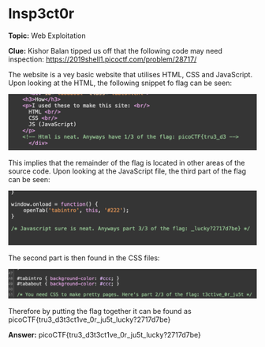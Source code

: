 # Insp3ct0r

**Topic:** Web Exploitation

**Clue:** Kishor Balan tipped us off that the following code may need inspection: https://2019shell1.picoctf.com/problem/28717/

The website is a vey basic website that utilises HTML, CSS and JavaScript. Upon looking at the HTML, the following snippet fo flag can be seen:

![Part one of the flag](https://github.com/Av3rageJoe/CTFs/blob/master/PicoCTF-2019/Images/Screenshot%202019-11-12%20at%2018.23.51.png)

This implies that the remainder of the flag is located in other areas of the source code. Upon looking at the JavaScript file, the third part of the flag can be seen:

![The second part of the flag](https://github.com/Av3rageJoe/CTFs/blob/master/PicoCTF-2019/Images/Screenshot%202019-11-12%20at%2018.27.41.png)

The second part is then found in the CSS files:

![The third part of the flag](https://github.com/Av3rageJoe/CTFs/blob/master/PicoCTF-2019/Images/Screenshot%202019-11-12%20at%2018.32.44.png)

Therefore by putting the flag together it can be found as picoCTF{tru3_d3t3ct1ve_0r_ju5t_lucky?2717d7be}

**Answer:** picoCTF{tru3_d3t3ct1ve_0r_ju5t_lucky?2717d7be}
